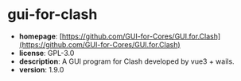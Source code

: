 # gui-for-clash

- **homepage**: [https://github.com/GUI-for-Cores/GUI.for.Clash](https://github.com/GUI-for-Cores/GUI.for.Clash)
- **license**: GPL-3.0
- **description**: A GUI program for Clash developed by vue3 + wails.
- **version**: 1.9.0

